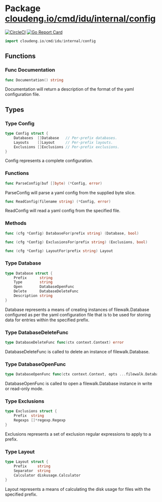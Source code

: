 # Package [cloudeng.io/cmd/idu/internal/config](https://pkg.go.dev/cloudeng.io/cmd/idu/internal/config?tab=doc)
[![CircleCI](https://circleci.com/gh/cloudengio/go.gotools.svg?style=svg)](https://circleci.com/gh/cloudengio/go.gotools) [![Go Report Card](https://goreportcard.com/badge/cloudeng.io/cmd/idu/internal/config)](https://goreportcard.com/report/cloudeng.io/cmd/idu/internal/config)

```go
import cloudeng.io/cmd/idu/internal/config
```


## Functions
### Func Documentation
```go
func Documentation() string
```
Documentation will return a description of the format of the yaml
configuration file.



## Types
### Type Config
```go
type Config struct {
	Databases  []Database   // Per-prefix databases.
	Layouts    []Layout     // Per-prefix layouts.
	Exclusions []Exclusions // Per-prefix exclusions.
}
```
Config represents a complete configuration.

### Functions

```go
func ParseConfig(buf []byte) (*Config, error)
```
ParseConfig will parse a yaml config from the supplied byte slice.


```go
func ReadConfig(filename string) (*Config, error)
```
ReadConfig will read a yaml config from the specified file.



### Methods

```go
func (cfg *Config) DatabaseFor(prefix string) (Database, bool)
```


```go
func (cfg *Config) ExclusionsFor(prefix string) (Exclusions, bool)
```


```go
func (cfg *Config) LayoutFor(prefix string) Layout
```




### Type Database
```go
type Database struct {
	Prefix      string
	Type        string
	Open        DatabaseOpenFunc
	Delete      DatabaseDeleteFunc
	Description string
}
```
Database represents a means of creating instances of filewalk.Database
configured as per the yaml configuration file that is to be used for storing
data for entries within the specified prefix.


### Type DatabaseDeleteFunc
```go
type DatabaseDeleteFunc func(ctx context.Context) error
```
DatabaseDeleteFunc is called to delete an instance of filewalk.Database.


### Type DatabaseOpenFunc
```go
type DatabaseOpenFunc func(ctx context.Context, opts ...filewalk.DatabaseOption) (filewalk.Database, error)
```
DatabaseOpenFunc is called to open a filewalk.Database instance in write or
read-only mode.


### Type Exclusions
```go
type Exclusions struct {
	Prefix  string
	Regexps []*regexp.Regexp
}
```
Exclusions represents a set of exclusion regular expressions to apply to a
prefix.


### Type Layout
```go
type Layout struct {
	Prefix     string
	Separator  string
	Calculator diskusage.Calculator
}
```
Layout represents a means of calculating the disk usage for files with the
specified prefix.





